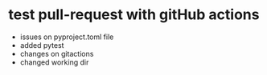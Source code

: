 # test pull-request with gitHub actions
- issues on pyproject.toml file
- added pytest
- changes on gitactions
- changed working dir
